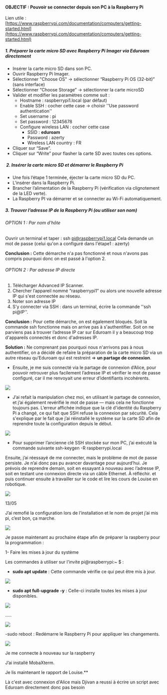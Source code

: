 
#### OBJECTIF : Pouvoir se connecter depuis son PC à la Raspberry Pi

Lien utile : 
[https://www.raspberrypi.com/documentation/computers/getting-started.html](https://www.raspberrypi.com/documentation/computers/getting-started.html)

##### 1. Préparer la carte micro SD avec Raspberry Pi Imager via Eduroam directement

- Insérer la carte micro SD dans son PC.
- Ouvrir Raspberry Pi Imager.
- Sélectionner "Choose OS" → sélectionner “Raspberry Pi OS (32-bit)” (sans interface)
- Sélectionner “Choose Storage” → sélectionner la carte microSD
- Valider et modifier les paramètres comme suit : 
	- Hostname : raspberrypi1.local (par défaut)
	- Enable SSH : cocher cette case → choisir ''Use password authentication''    
	- Set username : pi
	- Set password : 12345678  
	- Configure wireless LAN : cocher cette case 
		- SSID : **eduroam**    
		- Password : azerty 
		- Wireless LAN country : FR  
- Cliquer sur “Save”.    
- Cliquer sur “Write” pour flasher la carte SD avec toutes ces options.

#####  2. Insérer la carte micro SD et démarrer le Raspberry Pi

- Une fois l’étape 1 terminée, éjecter la carte micro SD du PC.  
- L'insérer dans la Raspberry Pi.  
- Brancher l’alimentation de la Raspberry Pi (vérification via clignotement de la LED verte).
- La Raspberry PI va démarrer et se connecter au Wi-Fi automatiquement.

##### 3. Trouver l’adresse IP de la Raspberry Pi (ou utiliser son nom)

###### OPTION 1 : Par nom d’hôte

Ouvrir un terminal et taper : ssh pi@raspberrypi1.local
Cela demande un mot de passe (celui qu'on a configuré dans l'étape1 : azerty)

**Conclusion :** Cette démarche n'a pas fonctionné et nous n'avons pas compris pourquoi donc on est passé à l'option 2.

###### OPTION 2 : Par adresse IP directe

1. Télécharger Advanced IP Scanner.
2. Chercher l’appareil nommé “raspberrypi1” ou alors une nouvelle adresse IP qui s'est connectée au réseau. 
3. Noter son adresse IP
4. S'y connecter via SSH : dans un terminal, écrire la commande ''ssh pi@IP''.


**Conclusion :** Pour cette démarche, on est également bloqués. 
Soit la commande ssh fonctionne mais on arrive pas à s'authentifier. 
Soit on ne parviens pas à trouver l’adresse IP car sur Eduroam il y a beaucoup trop d'appareils connectés et donc d'adresses IP.

**Solution :** Ne comprenant pas pourquoi nous n'arrivons pas à nous authentifier, on a décidé de refaire la préparation de la carte micro SD via un autre réseau qu'Eduroam qui est restreint => **un partage de connexion**. 





- Ensuite, je me suis connecté via le partage de connexion d’Alice, pour pouvoir retrouver plus facilement l’adresse IP et vérifier le mot de passe configuré, car il me renvoyait une erreur d’identifiants incohérents.

![](https://lh7-rt.googleusercontent.com/docsz/AD_4nXfPfgtBOOIktYMzJydTlXOU8csNWGG_PfbLUEZ8qlom9ov1KJa9S0Rou8aGUzNYjfaNwncnQ0iu8UoemeFWiKWNjuoOe047v3yNvkzE7gJC2yuUjyMIXAmRfUwbXB-4IU3Arifj?key=L4A1ejDVxs0i06ERmyTYIKsb)

- J’ai refait la manipulation chez moi, en utilisant le partage de connexion, et j’ai également revérifié le mot de passe — mais cela ne fonctionne toujours pas. L’erreur affichée indique que la clé d'identité du Raspberry Pi a changé, ce qui fait que SSH refuse la connexion par sécurité. Cela s'explique par le fait que j’ai réinstallé le système sur la carte SD afin de reprendre toute la configuration depuis le début.

![](https://lh7-rt.googleusercontent.com/docsz/AD_4nXfphikRzrWEuadfuQTkOKx5ZX0EaVnrrujNKX91co1T99-6V89G7AThjO5b4yTQehYHZsL8wozqS0pHmF2Q58VarPWXRkHWP-jmg8AXFIyNoRfUB0QD4rR4SciYR_Vajwx2y5yi3w?key=L4A1ejDVxs0i06ERmyTYIKsb)

- Pour supprimer l’ancienne clé SSH stockée sur mon PC, j’ai exécuté la commande suivante ssh-keygen -R raspberrypi.local

Ensuite, j’ai réessayé de me connecter, mais le problème de mot de passe persiste. Je n’ai donc pas pu avancer davantage pour aujourd’hui. Je prévois de reprendre demain, soit en essayant à nouveau avec l’adresse IP, soit en testant une connexion directe via un câble Ethernet. À réfléchir. et puis continuer ensuite à travailler sur le code et lire les cours de Louise en robotique. 

![](https://lh7-rt.googleusercontent.com/docsz/AD_4nXecNd8GJ_h8p0Dzkm4DbkhfemL3TviTC-v6Jfd57n9T1PZr8Z17xhDUS7oWKa_EJdFes2lesz3tuW2QG1jqTIabomds54EkzJxE6pN7wravcH0vE2LkgWIwYTSwSZcup72M4B4s?key=L4A1ejDVxs0i06ERmyTYIKsb)


13/05

J’ai remofié la configuration lors de l’installation et le nom de projet j’ai mis pi, c’est bon, ça marche. 

![](https://lh7-rt.googleusercontent.com/docsz/AD_4nXcVmLzD7vHWS0IGCOPorABu0mc-YF9f3nI54I9Lbjhbzpy8EnYnDM-eclQAAYR2Ff_N_x_VzgzyTa9gPzJrisWJYh8jDoXBPo1N6grnIjxQIWD27NVgzq7AmZb9XBF3vOHxn5nLXw?key=L4A1ejDVxs0i06ERmyTYIKsb)

Je passe maintenant au prochaine étape afin de préparer la raspberry pour la programmation : 

1- Faire les mises à jour du système

Les commandes à utiliser sur l'invite pi@raspberrypi:~ $ : 

- **sudo apt update** : Cette commande vérifie ce qui peut être mis à jour.

![](https://lh7-rt.googleusercontent.com/docsz/AD_4nXdkSAZ6vNry50W4luEXtt0CV4BHVlMXI1hUOMLzXcyZYxcuNvxTBNB8uKbojHDb4tfbJ6qHqbN5A9kgLTWRPwVoGvQLThD1zLV6VLq7qndzPY5vgQxvpHWaEDyaHdLP5CE9fuUqpQ?key=L4A1ejDVxs0i06ERmyTYIKsb)

- **sudo apt full-upgrade -y** : Celle-ci installe toutes les mises à jour disponibles.

![](https://lh7-rt.googleusercontent.com/docsz/AD_4nXd8z3M-kyatV35-DjZvuJqN0pF8HTOgQ-PbYvkG_ORaRzlmkFGnFIAzcOWo0S_32mTU9Pnck_LJdr2pQ00Fvo8oo3boQSEEmVJpHqNBNfQzn4EcwWNSy_4EXteIMuQsyjT2HVhG0A?key=L4A1ejDVxs0i06ERmyTYIKsb)

…..

![](https://lh7-rt.googleusercontent.com/docsz/AD_4nXfVNwNWDZu5Gf-Ni0ltGOx7j9NZBdsnDx7vOdnQRV-hiJLzVIsVpL7tUeocFy-I89hOtsj-r3ZHdpni4pSPoDIdH4dH5ieLjbAY8R9eGY2rHJri2iVXT51BsbplNCvV8o-9tY9apw?key=L4A1ejDVxs0i06ERmyTYIKsb)

-sudo reboot : Redémarre le Raspberry Pi pour appliquer les changements.

![](https://lh7-rt.googleusercontent.com/docsz/AD_4nXeE5L8p06JrRXliZn42gGdNxbQnkr_sAgz5fazqFnbHNzAz82jex5xZx2b442_owmiir8krnTppDJpbuSDLjw0VNpXXu09iCdaj7B4BBDEbWJvcpcDCK_52ydhKeGpaKgTRRZAYIQ?key=L4A1ejDVxs0i06ERmyTYIKsb)

Je me connecte à nouveau sur la raspberry 

J’ai installé MobaXterm. 

Je lis maintenant le rapport de Louise.**



Là c'est avec connexion d'Alice mais Djivan a reussi à écrire un script avec Eduroam directement donc pas besoin 